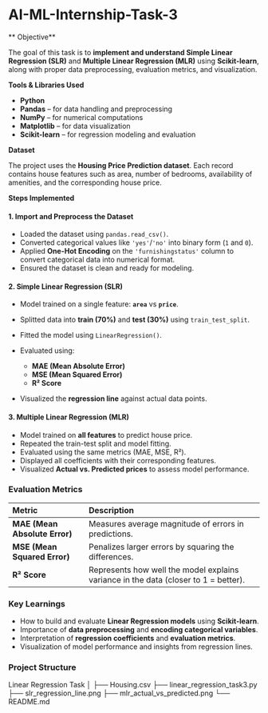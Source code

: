 # AI-ML-Internship-Task-3

** Objective**

The goal of this task is to **implement and understand Simple Linear Regression (SLR)** and **Multiple Linear Regression (MLR)** 
using **Scikit-learn**, along with proper data preprocessing, evaluation metrics, and visualization.


 **Tools & Libraries Used**

* **Python**
* **Pandas** – for data handling and preprocessing
* **NumPy** – for numerical computations
* **Matplotlib** – for data visualization
* **Scikit-learn** – for regression modeling and evaluation


 **Dataset**

The project uses the **Housing Price Prediction dataset**.
Each record contains house features such as area, number of bedrooms, availability of amenities, and the corresponding house price.


 **Steps Implemented**

#### **1. Import and Preprocess the Dataset**

* Loaded the dataset using `pandas.read_csv()`.
* Converted categorical values like `'yes'`/`'no'` into binary form (`1` and `0`).
* Applied **One-Hot Encoding** on the `'furnishingstatus'` column to convert categorical data into numerical format.
* Ensured the dataset is clean and ready for modeling.

#### **2. Simple Linear Regression (SLR)**

* Model trained on a single feature: **`area`** vs **`price`**.
* Splitted data into **train (70%)** and **test (30%)** using `train_test_split`.
* Fitted the model using `LinearRegression()`.
* Evaluated using:

  * **MAE (Mean Absolute Error)**
  * **MSE (Mean Squared Error)**
  * **R² Score**
* Visualized the **regression line** against actual data points.

#### **3. Multiple Linear Regression (MLR)**

* Model trained on **all features** to predict house price.
* Repeated the train-test split and model fitting.
* Evaluated using the same metrics (MAE, MSE, R²).
* Displayed all coefficients with their corresponding features.
* Visualized **Actual vs. Predicted prices** to assess model performance.


###  Evaluation Metrics

| Metric                        | Description                                                                         |
| :---------------------------- | :---------------------------------------------------------------------------------- |
| **MAE (Mean Absolute Error)** | Measures average magnitude of errors in predictions.                                |
| **MSE (Mean Squared Error)**  | Penalizes larger errors by squaring the differences.                                |
| **R² Score**                  | Represents how well the model explains variance in the data (closer to 1 = better). |


###  Key Learnings

* How to build and evaluate **Linear Regression models** using **Scikit-learn**.
* Importance of **data preprocessing** and **encoding categorical variables**.
* Interpretation of **regression coefficients** and **evaluation metrics**.
* Visualization of model performance and insights from regression lines.



###  Project Structure

 Linear Regression Task
│
├── Housing.csv
├── linear_regression_task3.py
├── slr_regression_line.png
├── mlr_actual_vs_predicted.png
└── README.md


